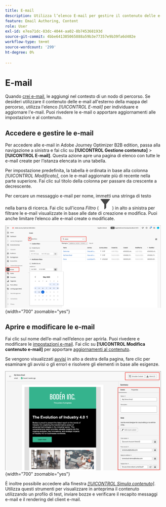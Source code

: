 ```yaml
---
title: E-mail
description: Utilizza l’elenco E-mail per gestire il contenuto delle e-mail in Adobe Journey Optimizer B2B edition. Puoi valutare e aggiornare facilmente le e-mail nei tuoi percorsi.
feature: Email Authoring, Content
role: User
exl-id: e7ea71dc-83dc-4044-aa02-8b745368193d
source-git-commit: 4bbe641305065888a59b3e77357e9b39fa6d402e
workflow-type: tm+mt
source-wordcount: '299'
ht-degree: 0%

---
```


# E-mail

Quando [crei e-mail](./add-email.md), le aggiungi nel contesto di un nodo di percorso. Se desideri utilizzare il contenuto delle e-mail all&#39;esterno della mappa del percorso, utilizza l&#39;elenco _[!UICONTROL E-mail]_ per individuare e aggiornare l&#39;e-mail. Puoi rivedere le e-mail o apportare aggiornamenti alle impostazioni e al contenuto.

## Accedere e gestire le e-mail

Per accedere alle e-mail in Adobe Journey Optimizer B2B edition, passa alla navigazione a sinistra e fai clic su **[!UICONTROL Gestione contenuto]** > **[!UICONTROL E-mail]**. Questa azione apre una pagina di elenco con tutte le e-mail create per l’istanza elencata in una tabella.

Per impostazione predefinita, la tabella è ordinata in base alla colonna _[!UICONTROL Modificato]_, con le e-mail aggiornate più di recente nella parte superiore. Fai clic sul titolo della colonna per passare da crescente a decrescente.

Per cercare un messaggio e-mail per nome, immetti una stringa di testo nella barra di ricerca. Fai clic sull&#39;icona _Filtro_ ( ![Icona Filtro](../assets/do-not-localize/icon-filter.svg) ) in alto a sinistra per filtrare le e-mail visualizzate in base alle date di creazione e modifica. Puoi anche limitare l’elenco alle e-mail create o modificate.

![Accedi alla libreria dei modelli e-mail e filtra per nome e date](./assets/emails-list-filtered.png){width="700" zoomable="yes"}

## Aprire e modificare le e-mail

Fai clic sul nome dell’e-mail nell’elenco per aprirla. Puoi rivedere e modificare le [impostazioni e-mail](./add-email.md#define-the-email-settings). Fai clic su **[!UICONTROL Modifica contenuto e-mail]** per apportare [aggiornamenti al contenuto](./email-authoring.md).

Se vengono visualizzati [avvisi](./add-email.md#check-alerts) in alto a destra della pagina, fare clic per esaminare gli avvisi o gli errori e risolvere gli elementi in base alle esigenze.

![Apri l&#39;e-mail per apportare aggiornamenti](./assets/email-open-update.png){width="700" zoomable="yes"}

È inoltre possibile accedere alla finestra [_[!UICONTROL Simula contenuto]_](./email-simulate-content.md). Utilizza questi strumenti per visualizzare in anteprima il contenuto utilizzando un profilo di test, inviare bozze e verificare il recapito messaggi e-mail e il rendering del client e-mail.
